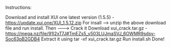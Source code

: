 Instructions:

Download and install XUI one latest version (1.5.5) - https://update.xui.one/XUI_1.5.12.zip
For insall --> unzip the above download file and run install.
Then ---> Crack it
Download xui_crack.tar.gz - https://mega.nz/file/91l2xT7J#TmEZs5_y503LUJmaSVJ_6OWMR9sdsy-Soc63pB2GDB4
Extract it using tar -xf xui_crack.tar.gz
Run install.sh Done!
